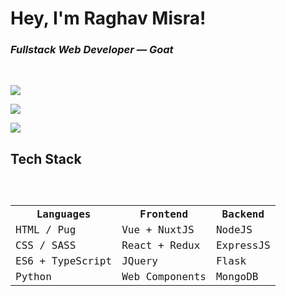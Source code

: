 # Hey, I'm Raghav Misra!

### *Fullstack Web Developer — Goat*
<br>

<a href="https://raghavmisra.dev"><img src="https://img.shields.io/badge/portfolio-raghavmisra.dev-blue?style=for-the-badge&logo=google%20chrome&logoColor=lightblue"></a>

<a href="https://gitlab.com/raghav-misra"><img src="https://img.shields.io/badge/gitlab-raghav—misra-yellow?style=for-the-badge&logo=gitlab"></a>

<a href="mailto:raghav.misra@gmail.com"><img src="https://img.shields.io/badge/email-raghav.m2014@gmail.com-red?style=for-the-badge&logo=gmail&logoColor=red"></a>


## Tech Stack

<code>
    <table>
        <tr>
            <th>Languages</th>
            <th>Frontend</th>
            <th>Backend</th>
        </tr>
        <tr>
            <td>HTML / Pug</td>
            <td>Vue + NuxtJS</td>
            <td>NodeJS</td>
        </tr>
        <tr>
            <td>CSS / SASS</td>
            <td>React + Redux</td>
            <td>ExpressJS</td>
        </tr>
        <tr>
            <td>ES6 + TypeScript</td>
            <td>JQuery</td>
            <td>Flask</td>
        </tr>
        <tr>
            <td>Python</td>
            <td>Web Components</td>
            <td>MongoDB</td>
        </tr>
    </table>
</code>
